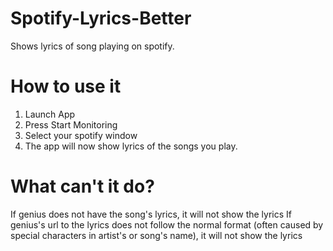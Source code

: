 ﻿# Spotify-Lyrics-Better

Shows lyrics of song playing on spotify.


# How to use it

1. Launch App
2. Press Start Monitoring
3. Select your spotify window
4. The app will now show lyrics of the songs you play.

# What can't it do?

If genius does not have the song's lyrics, it will not show the lyrics
If genius's url to the lyrics does not follow the normal format (often caused by special characters in artist's or song's name), it will not show the lyrics
